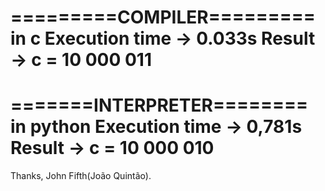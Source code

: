 =========COMPILER=========
in c
Execution time -> 0.033s
Result -> c = 10 000 011
==========================

=======INTERPRETER========
in python
Execution time -> 0,781s
Result -> c = 10 000 010
==========================

Thanks, John Fifth(João Quintão).
